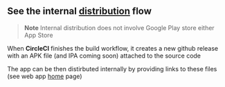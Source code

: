 ## See the internal [distribution](https://github.com/kuubson/online-library/tree/master/apps/native#-distribution) flow

> **Note** Internal distribution does not involve Google Play store either App Store

When **CircleCI** finishes the build workflow, it creates a new github release with an APK file (and IPA coming soon) attached to the source code

The app can be then distirbuted internally by providing links to these files (see web app [home](https://online-library-application.herokuapp.com/) page)
